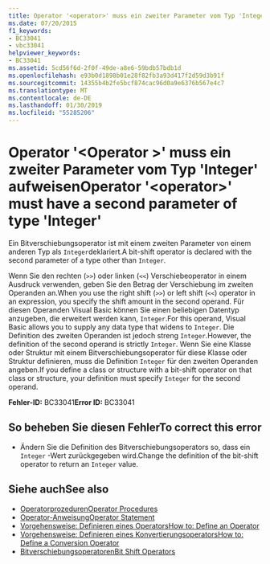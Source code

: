 ```yaml
---
title: Operator '<operator>' muss ein zweiter Parameter vom Typ 'Integer' aufweisen
ms.date: 07/20/2015
f1_keywords:
- BC33041
- vbc33041
helpviewer_keywords:
- BC33041
ms.assetid: 5cd56f6d-2f0f-49de-a8e6-59bdb57bdb1d
ms.openlocfilehash: e93b0d1898b01e28f82fb3a93d417f2d59d3b91f
ms.sourcegitcommit: 14355b4b2fe5bcf874cac96d0a9e6376b567e4c7
ms.translationtype: MT
ms.contentlocale: de-DE
ms.lasthandoff: 01/30/2019
ms.locfileid: "55285206"
---
```

# <a name="operator-operator-must-have-a-second-parameter-of-type-integer"></a><span data-ttu-id="741e5-102">Operator '\<Operator >' muss ein zweiter Parameter vom Typ 'Integer' aufweisen</span><span class="sxs-lookup"><span data-stu-id="741e5-102">Operator '\<operator>' must have a second parameter of type 'Integer'</span></span>
<span data-ttu-id="741e5-103">Ein Bitverschiebungsoperator ist mit einem zweiten Parameter von einem anderen Typ als `Integer`deklariert.</span><span class="sxs-lookup"><span data-stu-id="741e5-103">A bit-shift operator is declared with the second parameter of a type other than `Integer`.</span></span>  
  
 <span data-ttu-id="741e5-104">Wenn Sie den rechten (`>>`) oder linken (`<<`) Verschiebeoperator in einem Ausdruck verwenden, geben Sie den Betrag der Verschiebung im zweiten Operanden an.</span><span class="sxs-lookup"><span data-stu-id="741e5-104">When you use the right shift (`>>`) or left shift (`<<`) operator in an expression, you specify the shift amount in the second operand.</span></span> <span data-ttu-id="741e5-105">Für diesen Operanden Visual Basic können Sie einen beliebigen Datentyp anzugeben, die erweitert werden kann, `Integer`.</span><span class="sxs-lookup"><span data-stu-id="741e5-105">For this operand, Visual Basic allows you to supply any data type that widens to `Integer`.</span></span> <span data-ttu-id="741e5-106">Die Definition des zweiten Operanden ist jedoch streng `Integer`.</span><span class="sxs-lookup"><span data-stu-id="741e5-106">However, the definition of the second operand is strictly `Integer`.</span></span> <span data-ttu-id="741e5-107">Wenn Sie eine Klasse oder Struktur mit einem Bitverschiebungsoperator für diese Klasse oder Struktur definieren, muss die Definition `Integer` für den zweiten Operanden angeben.</span><span class="sxs-lookup"><span data-stu-id="741e5-107">If you define a class or structure with a bit-shift operator on that class or structure, your definition must specify `Integer` for the second operand.</span></span>  
  
 <span data-ttu-id="741e5-108">**Fehler-ID:** BC33041</span><span class="sxs-lookup"><span data-stu-id="741e5-108">**Error ID:** BC33041</span></span>  
  
## <a name="to-correct-this-error"></a><span data-ttu-id="741e5-109">So beheben Sie diesen Fehler</span><span class="sxs-lookup"><span data-stu-id="741e5-109">To correct this error</span></span>  
  
-   <span data-ttu-id="741e5-110">Ändern Sie die Definition des Bitverschiebungsoperators so, dass ein `Integer` -Wert zurückgegeben wird.</span><span class="sxs-lookup"><span data-stu-id="741e5-110">Change the definition of the bit-shift operator to return an `Integer` value.</span></span>  
  
## <a name="see-also"></a><span data-ttu-id="741e5-111">Siehe auch</span><span class="sxs-lookup"><span data-stu-id="741e5-111">See also</span></span>
- [<span data-ttu-id="741e5-112">Operatorprozeduren</span><span class="sxs-lookup"><span data-stu-id="741e5-112">Operator Procedures</span></span>](../../visual-basic/programming-guide/language-features/procedures/operator-procedures.md)
- [<span data-ttu-id="741e5-113">Operator-Anweisung</span><span class="sxs-lookup"><span data-stu-id="741e5-113">Operator Statement</span></span>](../../visual-basic/language-reference/statements/operator-statement.md)
- [<span data-ttu-id="741e5-114">Vorgehensweise: Definieren eines Operators</span><span class="sxs-lookup"><span data-stu-id="741e5-114">How to: Define an Operator</span></span>](../../visual-basic/programming-guide/language-features/procedures/how-to-define-an-operator.md)
- [<span data-ttu-id="741e5-115">Vorgehensweise: Definieren eines Konvertierungsoperators</span><span class="sxs-lookup"><span data-stu-id="741e5-115">How to: Define a Conversion Operator</span></span>](../../visual-basic/programming-guide/language-features/procedures/how-to-define-a-conversion-operator.md)
- [<span data-ttu-id="741e5-116">Bitverschiebungsoperatoren</span><span class="sxs-lookup"><span data-stu-id="741e5-116">Bit Shift Operators</span></span>](../../visual-basic/language-reference/operators/bit-shift-operators.md)
